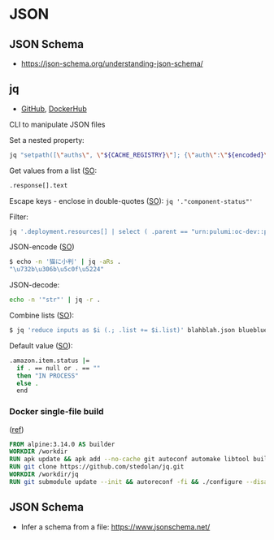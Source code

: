 # JSON

## JSON Schema

* <https://json-schema.org/understanding-json-schema/>

## jq

* [GitHub](https://github.com/stedolan/jq), [DockerHub](https://hub.docker.com/r/stedolan/jq)

CLI to manipulate JSON files

Set a nested property:

```bash
jq "setpath([\"auths\", \"${CACHE_REGISTRY}\"]; {\"auth\":\"${encoded}\"})"
```

Get values from a list ([SO](https://stackoverflow.com/a/45524015/125246):

```bash
.response[].text
```

Escape keys - enclose in double-quotes ([SO](https://stackoverflow.com/a/37344498/125246)): `jq '."component-status"'`

Filter:

```bash
jq '.deployment.resources[] | select ( .parent == "urn:pulumi:oc-dev::pulumi-aws::kubernetes:helm.sh/v3:Chart::test-redis" ) | .urn '  my.json
```

JSON-encode ([SO](https://stackoverflow.com/a/50380697/125246))

```bash
$ echo -n '猫に小判' | jq -aRs .
"\u732b\u306b\u5c0f\u5224"
```

JSON-decode:

```bash
echo -n '"str"' | jq -r .
```

Combine lists ([SO](https://stackoverflow.com/a/42013459/125246)):

```bash
$ jq 'reduce inputs as $i (.; .list += $i.list)' blahblah.json blueblue.json
```

Default value ([SO](https://stackoverflow.com/a/54333221/125246)):

```bash
.amazon.item.status |=
  if . == null or . == ""
  then "IN PROCESS"
  else .
  end
```

### Docker single-file build

([ref](https://github.com/wesley-dean-flexion/busybox-jq-latest/blob/master/Dockerfile))

```dockerfile
FROM alpine:3.14.0 AS builder
WORKDIR /workdir
RUN apk update && apk add --no-cache git autoconf automake libtool build-base
RUN git clone https://github.com/stedolan/jq.git
WORKDIR /workdir/jq
RUN git submodule update --init && autoreconf -fi && ./configure --disable-docs --disable-maintainer-mode --with-oniguruma && make -j8 LDFLAGS=-all-static && strip jq
```

## JSON Schema

* Infer a schema from a file: <https://www.jsonschema.net/>